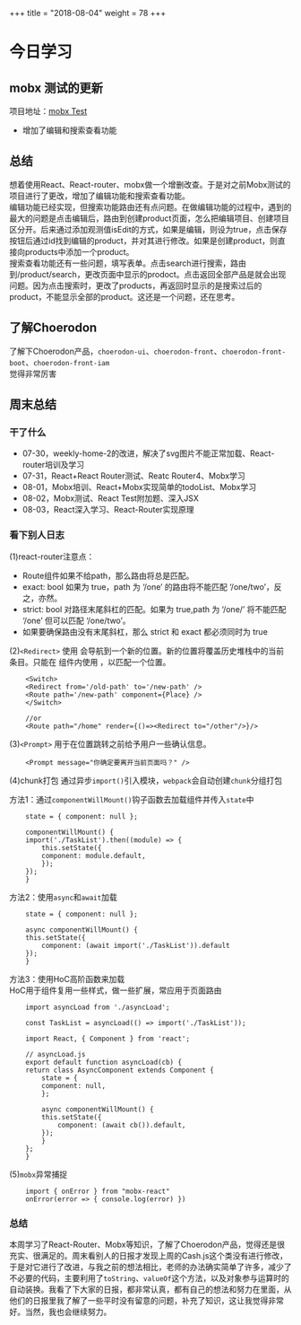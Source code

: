 +++
title = "2018-08-04"
weight = 78
+++

# 今日学习
## mobx 测试的更新 
项目地址：[mobx Test](https://rdc.hand-china.com/gitlab/train-front-end/mobx-test/tree/20615)  
* 增加了编辑和搜索查看功能   
## 总结 
想着使用React、React-router、mobx做一个增删改查。于是对之前Mobx测试的项目进行了更改，增加了编辑功能和搜索查看功能。   
编辑功能已经实现，但搜索功能路由还有点问题。在做编辑功能的过程中，遇到的最大的问题是点击编辑后，路由到创建product页面，怎么把编辑项目、创建项目区分开。后来通过添加观测值isEdit的方式，如果是编辑，则设为true，点击保存按钮后通过id找到编辑的product，并对其进行修改。如果是创建product，则直接向products中添加一个product。   
搜索查看功能还有一些问题，填写表单。点击search进行搜索，路由到/product/search，更改页面中显示的prodoct。点击返回全部产品是就会出现问题。因为点击搜索时，更改了products，再返回时显示的是搜索过后的product，不能显示全部的product。这还是一个问题，还在思考。   

## 了解Choerodon   
了解下Choerodon产品，`choerodon-ui`、`choerodon-front`、`choerodon-front-boot`、`choerodon-front-iam`  
觉得非常厉害  

## 周末总结  
### 干了什么  
* 07-30，weekly-home-2的改进，解决了svg图片不能正常加载、React-router培训及学习  
* 07-31，React+React Router测试、Reatc Router4、Mobx学习 
* 08-01，Mobx培训、React+Mobx实现简单的todoList、Mobx学习
* 08-02，Mobx测试、React Test附加题、深入JSX
* 08-03，React深入学习、React-Router实现原理   
### 看下别人日志  
(1)react-router注意点：    
* Route组件如果不给path，那么路由将总是匹配。      
* exact: bool 如果为 true，path 为 ‘/one’ 的路由将不能匹配 ‘/one/two’，反之，亦然。 
* strict: bool 对路径末尾斜杠的匹配。如果为 true,path 为 ‘/one/’ 将不能匹配 ‘/one’ 但可以匹配 ‘/one/two’。  
* 如果要确保路由没有末尾斜杠，那么 strict 和 exact 都必须同时为 true      

(2)`<Redirect>`
使用 会导航到一个新的位置。新的位置将覆盖历史堆栈中的当前条目。只能在 组件内使用 ，以匹配一个位置。   

        <Switch>
        <Redirect from='/old-path' to='/new-path' />
        <Route path='/new-path' component={Place} />
        </Switch>

        //or
        <Route path="/home" render={()=><Redirect to="/other"/>}/>  
(3)`<Prompt>`
用于在位置跳转之前给予用户一些确认信息。

        <Prompt message="你确定要离开当前页面吗？" />

(4)chunk打包
通过异步`import()`引入模块，`webpack`会自动创建`chunk`分组打包  

方法1：通过`componentWillMount()`钩子函数去加载组件并传入`state`中  
    
        state = { component: null };

        componentWillMount() {
        import('./TaskList').then((module) => {
            this.setState({
            component: module.default,
            });
        });
        }
方法2：使用`async`和`await`加载
        
        state = { component: null };

        async componentWillMount() {
        this.setState({
            component: (await import('./TaskList')).default
        });
        }
方法3：使用HoC高阶函数来加载   
HoC用于组件复用一些样式，做一些扩展，常应用于页面路由    

        import asyncLoad from './asyncLoad';

        const TaskList = asyncLoad(() => import('./TaskList'));

        import React, { Component } from 'react';

        // asyncLoad.js
        export default function asyncLoad(cb) {
        return class AsyncComponent extends Component {
            state = {
            component: null,
            };

            async componentWillMount() {
            this.setState({
                component: (await cb()).default,
            });
            }
        };
        }
(5)`mobx`异常捕捉
        
        import { onError } from "mobx-react"
        onError(error => { console.log(error) })  

### 总结  
本周学习了React-Router、Mobx等知识，了解了Choerodon产品，觉得还是很充实、很满足的。周末看别人的日报才发现上周的Cash.js这个类没有进行修改，于是对它进行了改进，与我之前的想法相比，老师的办法确实简单了许多，减少了不必要的代码，主要利用了`toString`、`valueOf`这个方法，以及对象参与运算时的自动装换。我看了下大家的日报，都非常认真，都有自己的想法和努力在里面，从他们的日报里我了解了一些平时没有留意的问题，补充了知识，这让我觉得非常好。当然，我也会继续努力。